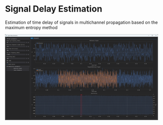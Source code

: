 # Signal Delay Estimation

Estimation of time delay of signals in multichannel propagation based on the maximum entropy method

![example.png](docs%2Fexample.png)
